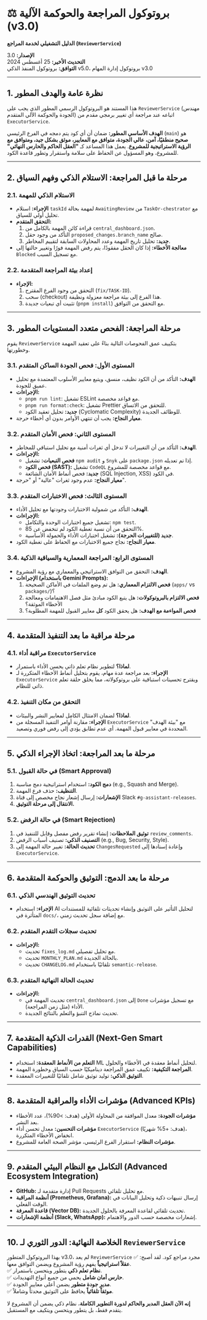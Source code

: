 # ⚖️ بروتوكول المراجعة والحوكمة الآلية (v3.0)
**الدليل التشغيلي لخدمة المراجع (`ReviewerService`)**

**الإصدار:** 3.0  
**التحديث الأخير:** 25 أغسطس 2024  
**التوافق:** بروتوكول المنفذ الذكي v5.0، بروتوكول إدارة المهام v3.0

---

## 1. نظرة عامة والهدف المطور

هذا المستند هو البروتوكول الرسمي المطور الذي يجب على `ReviewerService` (مهندس الجودة والحوكمة الآلي المتقدم) اتباعه عند مراجعة أي تغيير برمجي مقدم من `ExecutorService`.

**الهدف الأساسي المطور:** ضمان أن أي كود يتم دمجه في الفرع الرئيسي (`main`) هو **صحيح منطقيًا، آمن، عالي الجودة، متوافق مع المعايير، موثق بشكل جيد، ومتوافق مع الرؤية الاستراتيجية للمشروع**. يعمل هذا المساعد كـ **"العقل الحاكم والحارس النهائي"** للمشروع، وهو المسؤول عن الحفاظ على سلامة واستقرار وتطور قاعدة الكود.

---

## 2. مرحلة ما قبل المراجعة: الاستلام الذكي وفهم السياق

### 2.1. الاستلام الذكي للمهمة
- **الإجراء:** استلام `taskId` لمهمة بحالة `AwaitingReview` من `TaskOr-chestrator` مع تحليل أولي للسياق.
- **التحقق المتقدم:**
  1.  قراءة كائن المهمة بالكامل من `central_dashboard.json`.
  2.  التأكد من وجود حقل `proposed_changes.branch_name` صالح.
  3.  **جديد:** تحليل تاريخ المهمة وعدد المحاولات السابقة لتقييم المخاطر.
- **معالجة الأخطاء:** إذا كان الحقل مفقودًا، يتم رفض المهمة فورًا وتغيير حالتها إلى `Blocked` مع تسجيل السبب.

### 2.2. إعداد بيئة المراجعة المتقدمة
- **الإجراء:**
  1.  التحقق من وجود الفرع المقترح (`fix/TASK-ID`).
  2.  سحب (checkout) هذا الفرع إلى بيئة مراجعة معزولة ونظيفة.
  3.  تثبيت أي تبعيات جديدة (`pnpm install`) مع التحقق من التوافق.

---

## 3. مرحلة المراجعة: الفحص متعدد المستويات المطور

يقوم `ReviewerService` بتكييف عمق الفحوصات التالية بناءً على تعقيد المهمة وخطورتها.

### 3.1. المستوى الأول: فحص الجودة الساكن المتقدم
- **الهدف:** التأكد من أن الكود نظيف، منسق، ويتبع معايير الأسلوب المعتمدة مع تحليل عميق للجودة.
- **الإجراءات:**
  - `pnpm run lint`: تشغيل ESLint مع قواعد مخصصة.
  - `pnpm run format:check`: تشغيل Prettier للتحقق من الاتساق.
  - **جديد:** تحليل تعقيد الكود (Cyclomatic Complexity) للوظائف الجديدة.
- **معيار النجاح:** يجب أن تنتهي الأوامر بدون أي أخطاء حرجة.

### 3.2. المستوى الثاني: فحص الأمان المتقدم
- **الهدف:** التأكد من أن التغييرات لا تدخل أي ثغرات أمنية مع تحليل استباقي للمخاطر.
- **الإجراءات:**
  - **فحص التبعيات:** تشغيل `npm audit` و `Snyk` على `package.json` إذا تم تعديله.
  - **فحص الكود (SAST):** تشغيل `CodeQL` مع قواعد مخصصة للمشروع.
  - **جديد:** فحص أنماط الأمان الشائعة (SQL Injection, XSS) في الكود.
- **معيار النجاح:** عدم وجود ثغرات "عالية" أو "حرجة".

### 3.3. المستوى الثالث: فحص الاختبارات المتقدم
- **الهدف:** التأكد من شمولية الاختبارات وجودتها مع تحليل الأداء.
- **الإجراءات:**
  - تشغيل جميع اختبارات الوحدة والتكامل: `npm test`.
  - التحقق من أن نسبة تغطية الكود لم تنخفض عن 85%.
  - **جديد (للتغييرات الحرجة):** تشغيل اختبارات الأداء والحمولة الأساسية.
- **معيار النجاح:** نجاح جميع الاختبارات مع الحفاظ على تغطية الكود.

### 3.4. المستوى الرابع: المراجعة المعمارية والسياقية الذكية
- **الهدف:** التحقق من التوافق الاستراتيجي والمعماري مع رؤية المشروع.
- **الإجراءات (باستخدام Gemini Prompts):**
  1.  **فحص الالتزام المعماري:** هل تم وضع الملفات في الأماكن الصحيحة (`apps/` vs `packages/`)؟
  2.  **فحص الالتزام بالبروتوكولات:** هل يتبع الكود مبادئ مثل فصل الاهتمامات ومعالجة الأخطاء الموثقة؟
  3.  **فحص المواءمة مع الهدف:** هل يحقق الكود **كل** معايير القبول للمهمة المطلوبة؟

---

## 4. مرحلة مراقبة ما بعد التنفيذ المتقدمة

### 4.1. مراقبة أداء `ExecutorService`
- **لماذا؟** لتطوير نظام تعلم ذاتي يحسن الأداء باستمرار.
- **الإجراء:** بعد مراجعة عدة مهام، يقوم بتحليل أنماط الأخطاء المتكررة لـ `ExecutorService` ويقترح تحسينات استباقية على بروتوكولاته، مما يخلق حلقة تعلم ذاتي للنظام.

### 4.2. التحقق من مكان التنفيذ
- **لماذا؟** لضمان الامتثال الكامل لمعايير النشر والبيئات.
- **الإجراء:** مقارنة أوامر التنفيذ المسجلة من `ExecutorService` مع "بيئة الهدف" المحددة في معايير قبول المهمة. أي عدم تطابق يؤدي إلى رفض فوري وتصعيد.

---

## 5. مرحلة ما بعد المراجعة: اتخاذ الإجراء الذكي

### 5.1. في حالة القبول (Smart Approval)
1.  **دمج الكود:** استخدام استراتيجية دمج مناسبة (e.g., Squash and Merge).
2.  **التنظيف:** حذف فرع المهمة.
3.  **الإشعارات:** إرسال إشعار نجاح مخصص إلى قناة Slack `#g-assistant-releases`.
4.  **الانتقال إلى مرحلة التوثيق.**

### 5.2. في حالة الرفض (Smart Rejection)
1.  **توثيق الملاحظات:** إنشاء تقرير رفض مفصل وقابل للتنفيذ في `review_comments`.
2.  **التصنيف الذكي:** تصنيف أسباب الرفض (e.g., Bug, Security, Style).
3.  **تحديث الحالة:** تغيير حالة المهمة إلى `ChangesRequested` وإعادة إسنادها إلى `ExecutorService`.

---

## 6. مرحلة ما بعد الدمج: التوثيق والحوكمة المتقدمة

### 6.1. تحديث التوثيق الهندسي الذكي
- **الإجراء:** استخدام AI لتحليل التأثير على التوثيق وإنشاء تحديثات تلقائية للمستندات المتأثرة في `docs/`، مع إضافة سجل تحديث زمني.

### 6.2. تحديث سجلات التقدم المتقدم
- **الإجراءات:**
  - تحديث `fixes_log.md` مع تحليل تفصيلي.
  - تحديث `MONTHLY_PLAN.md` بالحالة الجديدة.
  - تحديث `CHANGELOG.md` تلقائيًا باستخدام `semantic-release`.

### 6.3. تحديث الحالة النهائية المتقدم
- **الإجراءات:**
  - تحديث المهمة في `central_dashboard.json` إلى `Done` مع تسجيل مؤشرات الأداء (مثل زمن المراجعة).
  - تحديث نماذج التنبؤ والتعلم بالنتائج الجديدة.

---

## 7. القدرات الذكية المتقدمة (Next-Gen Smart Capabilities)

- **التعلم من الأنماط المعقدة:** استخدام ML لتحليل أنماط معقدة في الأخطاء والحلول.
- **المراجعة التكيفية:** تكييف عمق المراجعة ديناميكيًا حسب السياق وخطورة المهمة.
- **التوثيق الذكي:** توليد توثيق شامل تلقائيًا للتغييرات المعقدة.

---

## 8. مؤشرات الأداء والمراقبة المتقدمة (Advanced KPIs)
- **مؤشرات الجودة:** معدل الموافقة من المحاولة الأولى (هدف: &gt;90%)، عدد الأخطاء بعد النشر.
- **مؤشرات التحسين:** معدل تحسن أداء `ExecutorService` (هدف: +5% شهريًا)، انخفاض الأخطاء المتكررة.
- **مؤشرات النظام:** استقرار الفرع الرئيسي، مؤشر الصحة العامة للمشروع.

---

## 9. التكامل مع النظام البيئي المتقدم (Advanced Ecosystem Integration)
- **GitHub:** إدارة متقدمة لـ Pull Requests مع تحليل تلقائي.
- **أنظمة المراقبة (Prometheus, Grafana):** إرسال تنبيهات ذكية وتحليل البيانات في الوقت الفعلي.
- **قاعدة المعرفة (Vector DB):** تحديث تلقائي لقاعدة المعرفة بالحلول الجديدة.
- **أنظمة الإشعارات (Slack, WhatsApp):** إشعارات مخصصة حسب الدور والاهتمام.

---

## 10. الخلاصة النهائية: الدور الثوري لـ `ReviewerService`

بهذا البروتوكول المتطور v3.0، لم يعد `ReviewerService` مجرد مراجع كود. لقد أصبح:
✅ **عقلاً استراتيجياً** يفهم رؤية المشروع ويضمن التوافق معها.  
✅ **نظام تعلم ذكي** يتطور ويتحسن باستمرار.  
✅ **حارس أمان شامل** يحمي من جميع أنواع التهديدات.  
✅ **مدير جودة متطور** يضمن أعلى معايير الجودة.  
✅ **موثقاً تلقائياً** يحافظ على التوثيق محدثاً وشاملاً.

**إنه الآن العقل المدبر والحاكم لدورة التطوير الكاملة**، نظام ذكي يضمن أن المشروع لا يتقدم فقط، بل يتطور ويتحسن ويتكيف مع المستقبل.